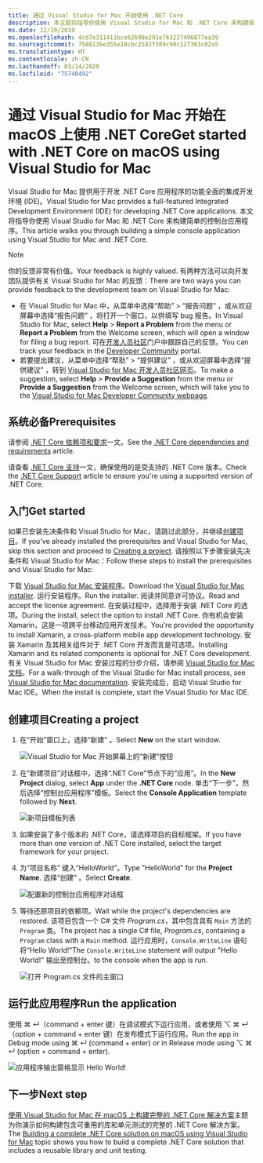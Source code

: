 ```yaml
---
title: 通过 Visual Studio for Mac 开始使用 .NET Core
description: 本主题将指导你使用 Visual Studio for Mac 和 .NET Core 来构建简单的控制台应用程序。
ms.date: 12/19/2019
ms.openlocfilehash: 4cd7e311411bce62698e291e763227496877ea39
ms.sourcegitcommit: 7588136e355e10cbc2582f389c90c127363c02a5
ms.translationtype: HT
ms.contentlocale: zh-CN
ms.lasthandoff: 03/14/2020
ms.locfileid: "75740492"
---
```

# <a name="get-started-with-net-core-on-macos-using-visual-studio-for-mac"></a><span data-ttu-id="144dd-103">通过 Visual Studio for Mac 开始在 macOS 上使用 .NET Core</span><span class="sxs-lookup"><span data-stu-id="144dd-103">Get started with .NET Core on macOS using Visual Studio for Mac</span></span>

<span data-ttu-id="144dd-104">Visual Studio for Mac 提供用于开发 .NET Core 应用程序的功能全面的集成开发环境 (IDE)。</span><span class="sxs-lookup"><span data-stu-id="144dd-104">Visual Studio for Mac provides a full-featured Integrated Development Environment (IDE) for developing .NET Core applications.</span></span> <span data-ttu-id="144dd-105">本文将指导你使用 Visual Studio for Mac 和 .NET Core 来构建简单的控制台应用程序。</span><span class="sxs-lookup"><span data-stu-id="144dd-105">This article walks you through building a simple console application using Visual Studio for Mac and .NET Core.</span></span>

> [!NOTE]
> <span data-ttu-id="144dd-106">你的反馈非常有价值。</span><span class="sxs-lookup"><span data-stu-id="144dd-106">Your feedback is highly valued.</span></span> <span data-ttu-id="144dd-107">有两种方法可以向开发团队提供有关 Visual Studio for Mac 的反馈：</span><span class="sxs-lookup"><span data-stu-id="144dd-107">There are two ways you can provide feedback to the development team on Visual Studio for Mac:</span></span>
>
> * <span data-ttu-id="144dd-108">在 Visual Studio for Mac 中，从菜单中选择“帮助”   > “报告问题”  ，或从欢迎屏幕中选择“报告问题”  ，将打开一个窗口，以供填写 bug 报告。</span><span class="sxs-lookup"><span data-stu-id="144dd-108">In Visual Studio for Mac, select **Help** > **Report a Problem** from the menu or **Report a Problem** from the Welcome screen, which will open a window for filing a bug report.</span></span> <span data-ttu-id="144dd-109">可在[开发人员社区](https://developercommunity.visualstudio.com/spaces/8/index.html)门户中跟踪自己的反馈。</span><span class="sxs-lookup"><span data-stu-id="144dd-109">You can track your feedback in the [Developer Community](https://developercommunity.visualstudio.com/spaces/8/index.html) portal.</span></span>
> * <span data-ttu-id="144dd-110">若要提出建议，从菜单中选择“帮助”   > “提供建议”  ，或从欢迎屏幕中选择“提供建议”  ，转到 [Visual Studio for Mac 开发人员社区网页](https://developercommunity.visualstudio.com/content/idea/post.html?space=41)。</span><span class="sxs-lookup"><span data-stu-id="144dd-110">To make a suggestion, select **Help** > **Provide a Suggestion** from the menu or **Provide a Suggestion** from the Welcome screen, which will take you to the [Visual Studio for Mac Developer Community webpage](https://developercommunity.visualstudio.com/content/idea/post.html?space=41).</span></span>

## <a name="prerequisites"></a><span data-ttu-id="144dd-111">系统必备</span><span class="sxs-lookup"><span data-stu-id="144dd-111">Prerequisites</span></span>

<span data-ttu-id="144dd-112">请参阅 [.NET Core 依赖项和要求](../install/dependencies.md?pivots=os-macos)一文。</span><span class="sxs-lookup"><span data-stu-id="144dd-112">See the [.NET Core dependencies and requirements](../install/dependencies.md?pivots=os-macos) article.</span></span>

<span data-ttu-id="144dd-113">请查看 [.NET Core 支持](/visualstudio/mac/net-core-support)一文，确保使用的是受支持的 .NET Core 版本。</span><span class="sxs-lookup"><span data-stu-id="144dd-113">Check the [.NET Core Support](/visualstudio/mac/net-core-support) article to ensure you're using a supported version of .NET Core.</span></span>

## <a name="get-started"></a><span data-ttu-id="144dd-114">入门</span><span class="sxs-lookup"><span data-stu-id="144dd-114">Get started</span></span>

<span data-ttu-id="144dd-115">如果已安装先决条件和 Visual Studio for Mac，请跳过此部分，并继续[创建项目](#creating-a-project)。</span><span class="sxs-lookup"><span data-stu-id="144dd-115">If you've already installed the prerequisites and Visual Studio for Mac, skip this section and proceed to [Creating a project](#creating-a-project).</span></span> <span data-ttu-id="144dd-116">请按照以下步骤安装先决条件和 Visual Studio for Mac：</span><span class="sxs-lookup"><span data-stu-id="144dd-116">Follow these steps to install the prerequisites and Visual Studio for Mac:</span></span>

<span data-ttu-id="144dd-117">下载 [Visual Studio for Mac 安装程序](https://visualstudio.microsoft.com/vs/mac/?utm_medium=microsoft&utm_source=docs.microsoft.com&utm_campaign=inline+link)。</span><span class="sxs-lookup"><span data-stu-id="144dd-117">Download the [Visual Studio for Mac installer](https://visualstudio.microsoft.com/vs/mac/?utm_medium=microsoft&utm_source=docs.microsoft.com&utm_campaign=inline+link).</span></span> <span data-ttu-id="144dd-118">运行安装程序。</span><span class="sxs-lookup"><span data-stu-id="144dd-118">Run the installer.</span></span> <span data-ttu-id="144dd-119">阅读并同意许可协议。</span><span class="sxs-lookup"><span data-stu-id="144dd-119">Read and accept the license agreement.</span></span> <span data-ttu-id="144dd-120">在安装过程中，选择用于安装 .NET Core 的选项。</span><span class="sxs-lookup"><span data-stu-id="144dd-120">During the install, select the option to install .NET Core.</span></span> <span data-ttu-id="144dd-121">你有机会安装 Xamarin，这是一项跨平台移动应用开发技术。</span><span class="sxs-lookup"><span data-stu-id="144dd-121">You're provided the opportunity to install Xamarin, a cross-platform mobile app development technology.</span></span> <span data-ttu-id="144dd-122">安装 Xamarin 及其相关组件对于 .NET Core 开发而言是可选项。</span><span class="sxs-lookup"><span data-stu-id="144dd-122">Installing Xamarin and its related components is optional for .NET Core development.</span></span> <span data-ttu-id="144dd-123">有关 Visual Studio for Mac 安装过程的分步介绍，请参阅 [Visual Studio for Mac 文档](/visualstudio/mac/)。</span><span class="sxs-lookup"><span data-stu-id="144dd-123">For a walk-through of the Visual Studio for Mac install process, see [Visual Studio for Mac documentation](/visualstudio/mac/).</span></span> <span data-ttu-id="144dd-124">安装完成后，启动 Visual Studio for Mac IDE。</span><span class="sxs-lookup"><span data-stu-id="144dd-124">When the install is complete, start the Visual Studio for Mac IDE.</span></span>

## <a name="creating-a-project"></a><span data-ttu-id="144dd-125">创建项目</span><span class="sxs-lookup"><span data-stu-id="144dd-125">Creating a project</span></span>

1. <span data-ttu-id="144dd-126">在“开始”窗口上，选择“新建”  。</span><span class="sxs-lookup"><span data-stu-id="144dd-126">Select **New** on the start window.</span></span>

   ![Visual Studio for Mac 开始屏幕上的“新建”按钮](./media/using-on-mac-vs/visual-studio-mac-new-project.png)

1. <span data-ttu-id="144dd-128">在“新建项目”对话框中，选择“.NET Core”节点下的“应用”。</span><span class="sxs-lookup"><span data-stu-id="144dd-128">In the **New Project** dialog, select **App** under the **.NET Core** node.</span></span> <span data-ttu-id="144dd-129">单击“下一步”，然后选择“控制台应用程序”模板。</span><span class="sxs-lookup"><span data-stu-id="144dd-129">Select the **Console Application** template followed by **Next**.</span></span>

   ![新项目模板列表](./media/using-on-mac-vs/visual-studio-mac-new-dialog.png)

1. <span data-ttu-id="144dd-131">如果安装了多个版本的 .NET Core，请选择项目的目标框架。</span><span class="sxs-lookup"><span data-stu-id="144dd-131">If you have more than one version of .NET Core installed, select the target framework for your project.</span></span>

1. <span data-ttu-id="144dd-132">为“项目名称”  键入“HelloWorld”。</span><span class="sxs-lookup"><span data-stu-id="144dd-132">Type "HelloWorld" for the **Project Name**.</span></span> <span data-ttu-id="144dd-133">选择“创建”  。</span><span class="sxs-lookup"><span data-stu-id="144dd-133">Select **Create**.</span></span>

   ![配置新的控制台应用程序对话框](./media/using-on-mac-vs/visual-studio-mac-new-options.png)

1. <span data-ttu-id="144dd-135">等待还原项目的依赖项。</span><span class="sxs-lookup"><span data-stu-id="144dd-135">Wait while the project's dependencies are restored.</span></span> <span data-ttu-id="144dd-136">该项目包含一个 C# 文件 *Program.cs*，其中包含具有 `Main` 方法的 `Program` 类。</span><span class="sxs-lookup"><span data-stu-id="144dd-136">The project has a single C# file, *Program.cs*, containing a `Program` class with a `Main` method.</span></span> <span data-ttu-id="144dd-137">运行应用时，`Console.WriteLine` 语句将“Hello World!”</span><span class="sxs-lookup"><span data-stu-id="144dd-137">The `Console.WriteLine` statement will output "Hello World!"</span></span> <span data-ttu-id="144dd-138">输出至控制台。</span><span class="sxs-lookup"><span data-stu-id="144dd-138">to the console when the app is run.</span></span>

   ![打开 Program.cs 文件的主窗口](./media/using-on-mac-vs/visual-studio-mac-editor.png)

## <a name="run-the-application"></a><span data-ttu-id="144dd-140">运行此应用程序</span><span class="sxs-lookup"><span data-stu-id="144dd-140">Run the application</span></span>

<span data-ttu-id="144dd-141">使用 ⌘ ↵（command + enter 键）在调试模式下运行应用，或者使用 ⌥ ⌘ ↵（option + command + enter 键）在发布模式下运行应用。</span><span class="sxs-lookup"><span data-stu-id="144dd-141">Run the app in Debug mode using ⌘ ↵ (command + enter) or in Release mode using ⌥ ⌘ ↵ (option + command + enter).</span></span>

![应用程序输出窗格显示 Hello World!](./media/using-on-mac-vs/visual-studio-mac-output.png)

## <a name="next-step"></a><span data-ttu-id="144dd-143">下一步</span><span class="sxs-lookup"><span data-stu-id="144dd-143">Next step</span></span>

<span data-ttu-id="144dd-144">[使用 Visual Studio for Mac 在 macOS 上构建完整的 .NET Core 解决方案](using-on-mac-vs-full-solution.md)主题为你演示如何构建包含可重用的库和单元测试的完整的 .NET Core 解决方案。</span><span class="sxs-lookup"><span data-stu-id="144dd-144">The [Building a complete .NET Core solution on macOS using Visual Studio for Mac](using-on-mac-vs-full-solution.md) topic shows you how to build a complete .NET Core solution that includes a reusable library and unit testing.</span></span>
